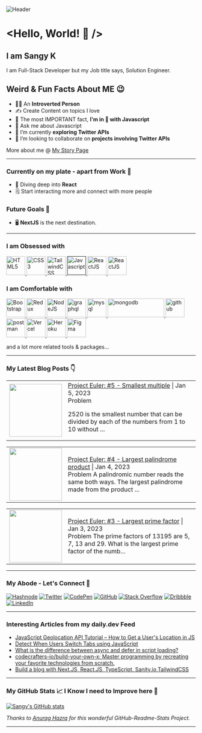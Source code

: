 <!-- markdownlint-disable-next-line -->
![Header](./Images/Sangy.gif)

# <Hello, World! 👋 />

## I am Sangy K

I am Full-Stack Developer but my Job title says, Solution Engineer.

## Weird & Fun Facts About ME 😉

- 👩‍💻 An **Introverted Person**
- ✍ Create Content on topics I love
- 💛 The most IMPORTANT fact, **I'm in 💖 with Javascript**
- 💬 Ask me about Javascript
- 🔭 I’m currently **exploring Twitter APIs**
- 👯 I’m looking to collaborate on **projects involving Twitter APIs**

More about me @ [My Story Page](https://theintrovertcoder.hashnode.dev/about)
***

### Currently on my plate - apart from Work 🤨

- 🤿 Diving deep into **React**
- 🗒 Start interacting more and connect with more people

### Future Goals 🎯

- 🖥 **NextJS** is the next destination.
***
### I am Obsessed with

<p align="left">
    <a title="HTML5" href="https://html.spec.whatwg.org/multipage/" target="_blank">
        <img src="https://cdn.svgporn.com/logos/html-5.svg" alt="HTML5" width="50" height="50" />
    </a>
    <a title="CSS3" href="https://www.w3.org/TR/CSS/" target="_blank">
        <img src="https://cdn.svgporn.com/logos/css-3.svg" alt="CSS3" width="50" height="50" />
    </a>
    <a title="TailwindCSS" href="https://tailwindcss.com/" target="_blank">
        <img src="https://cdn.svgporn.com/logos/tailwindcss-icon.svg" alt="TailwindCSS" width="50" height="50" />
    </a>
    <a title="JavaScript" href="" target="_blank">
        <img src="https://cdn.svgporn.com/logos/javascript.svg" alt="Javascript" width="50" height="50" />
    </a>
    <a title="ReactJS" href="https://reactjs.org/" target="_blank">
        <img src="https://cdn.svgporn.com/logos/react.svg" alt="ReactJS" width="50" height="50" />
    </a>
    <a title="JSON" href="https://www.json.org/json-en.html" target="_blank">
        <img src="https://cdn.svgporn.com/logos/json.svg" alt="ReactJS" width="50" height="50" />
    </a>
</p>

### I am Comfortable with

<p align="left">
    <a title="Bootstrap" href="https://www.mysql.com/" target="_blank">
        <img src="https://cdn.svgporn.com/logos/bootstrap.svg" alt="Bootstrap" width="50" height="50" />
    </a>
    <a title="Redux" href="https://postman.com" target="_blank">
        <img src="https://cdn.svgporn.com/logos/redux.svg" width="50" height="50" alt="Redux" />
    </a>
    <a title="NodeJS" href="https://postman.com" target="_blank">
        <img src="https://cdn.svgporn.com/logos/nodejs-icon.svg" width="50" height="50" alt="NodeJS" />
    </a>
    <a title="GraphQL" href="https://graphql.org" target="_blank">
        <img src="https://cdn.svgporn.com/logos/graphql.svg" alt="graphql" width="50" height="50" />
    </a>    
    <a title="MySQL" href="https://dev.mysql.com/" target="_blank">
        <img src="https://cdn.svgporn.com/logos/mysql-icon.svg" alt="mysql" width="50" height="50" />
    </a>
    <a title="MongoDB" href="https://www.mongodb.com/" target="_blank">
        <img src="https://cdn.svgporn.com/logos/mongodb.svg" alt="mongodb" width="150" height="50" />
    </a>
    <a title="GIT" href="https://git-scm.com/" target="_blank">
        <img src="https://cdn.svgporn.com/logos/git-icon.svg" alt="github" width="50" height="50" />
    </a>
    <a title="Postman" href="https://postman.com" target="_blank">
        <img src="https://cdn.svgporn.com/logos/postman-icon.svg" alt="postman" width="50" height="50" />
    </a>
    <a title="Vercel" href="https://vercel.com/" target="_blank">
        <img src="https://cdn.svgporn.com/logos/vercel-icon.svg" width="50" height="50" alt="Vercel" />
    </a>
    <a title="Heroku" href="https://www.heroku.com/" target="_blank">
        <img src="https://cdn.svgporn.com/logos/heroku-icon.svg" width="50" height="50" alt="Heroku" />
    </a>
    <a title="Figma" href="https://www.figma.com/" target="_blank">
        <img src="https://cdn.svgporn.com/logos/figma.svg" width="50" height="50" alt="Figma" />
    </a>
</p>
and a lot more related tools & packages...

***
### My Latest Blog Posts 👇

<!-- BLOG-POST-LIST:START --><table><tr><td><a href="https://theintrovertcoder.hashnode.dev/project-euler-5-smallest-multiple"><img width="140px" src="https://cdn.hashnode.com/res/hashnode/image/upload/v1672407126794/4f7d1fd3-31f3-44e5-b9ea-00968471a1b7.png"></a></td><td><a href="https://theintrovertcoder.hashnode.dev/project-euler-5-smallest-multiple">Project Euler: #5 - Smallest multiple</a> | Jan 5, 2023 <br> Problem
2520 is the smallest number that can be divided by each of the numbers from 1 to 10 without ... </td></tr></table>
<table><tr><td><a href="https://theintrovertcoder.hashnode.dev/project-euler-4-largest-palindrome-product"><img width="140px" src="https://cdn.hashnode.com/res/hashnode/image/upload/v1672406686561/4f9b7ef5-f9c3-4686-9122-0261bab36f93.png"></a></td><td><a href="https://theintrovertcoder.hashnode.dev/project-euler-4-largest-palindrome-product">Project Euler: #4 - Largest palindrome product</a> | Jan 4, 2023 <br> Problem
A palindromic number reads the same both ways. The largest palindrome made from the product ... </td></tr></table>
<table><tr><td><a href="https://theintrovertcoder.hashnode.dev/project-euler-3-largest-prime-factor"><img width="140px" src="https://cdn.hashnode.com/res/hashnode/image/upload/v1672216382924/cedb1fb1-286a-4fa5-8eb1-cda390c24c46.png"></a></td><td><a href="https://theintrovertcoder.hashnode.dev/project-euler-3-largest-prime-factor">Project Euler: #3 - Largest prime factor</a> | Jan 3, 2023 <br> Problem
The prime factors of 13195 are 5, 7, 13 and 29.
What is the largest prime factor of the numb... </td></tr></table>
<!-- BLOG-POST-LIST:END -->
<!-- HASHNODE_BLOG:START -->
<!-- HASHNODE_BLOG:END -->

***
### My Abode - Let's Connect 🤝

[![Hashnode](https://img.shields.io/badge/Hashnode-2962FF?style=for-the-badge&logo=hashnode&logoColor=white)](https://theintrovertcoder.hashnode.dev/)
[![Twitter](https://img.shields.io/badge/sangyk_dev-%231DA1F2.svg?style=for-the-badge&logo=Twitter&logoColor=white)](https://twitter.com/sangyk_dev)
[![CodePen](https://img.shields.io/badge/Codepen-000000?style=for-the-badge&logo=codepen&logoColor=white)](https://codepen.io/skay)
[![GitHub](https://img.shields.io/badge/github-%23121011.svg?style=for-the-badge&logo=github&logoColor=white)](https://github.com/sansk)
[![Stack Overflow](https://img.shields.io/badge/-Stackoverflow-FE7A16?style=for-the-badge&logo=stack-overflow&logoColor=white)](https://stackoverflow.com/users/4967564/skay)
[![Dribbble](https://img.shields.io/badge/Dribbble-EA4C89?style=for-the-badge&logo=dribbble&logoColor=white)](https://dribbble.com/iamsangyk)
[![LinkedIn](https://img.shields.io/badge/linkedin-%230077B5.svg?style=for-the-badge&logo=linkedin&logoColor=white)](https://www.linkedin.com/in/sangeetha-kumarasamy/)

***
### Interesting Articles from my daily.dev Feed

<!-- daily.dev BOOKMARKS:START -->
- [JavaScript Geolocation API Tutorial – How to Get a User&#39;s Location in JS](https://app.daily.dev/posts/8cAOMS2j_?utm_source=rss&utm_medium=bookmarks&utm_campaign=FJ5O6X07E)
- [Detect When Users Switch Tabs using JavaScript](https://app.daily.dev/posts/Hvz_LgFId?utm_source=rss&utm_medium=bookmarks&utm_campaign=FJ5O6X07E)
- [What is the difference between async and defer in script loading?](https://app.daily.dev/posts/tcnXHLXJl?utm_source=rss&utm_medium=bookmarks&utm_campaign=FJ5O6X07E)
- [codecrafters-io/build-your-own-x: Master programming by recreating your favorite technologies from scratch.](https://app.daily.dev/posts/7QI2rqwnm?utm_source=rss&utm_medium=bookmarks&utm_campaign=FJ5O6X07E)
- [Build a blog with Next.JS, React.JS, TypeScript, Sanity.io,TailwindCSS](https://app.daily.dev/posts/sWC8jauck?utm_source=rss&utm_medium=bookmarks&utm_campaign=FJ5O6X07E)
<!-- daily.dev BOOKMARKS:END -->
***

### My GitHub Stats 📈 I Know I need to Improve here 🎯
[![Sangy's GitHub stats](https://github-readme-stats.vercel.app/api?username=sansk&hide=stars&count_private=true&show_icons=true&theme=shades-of-purple)](https://github.com/anuraghazra/github-readme-stats)

   *Thanks to [Anurag Hazra](https://github.com/anuraghazra/github-readme-stats) for this wonderful GitHub-Readme-Stats Project.*
***

<!--
**sansk/sansk** is a ✨ _special_ ✨ repository because its `README.md` (this file) appears on your GitHub profile.

Here are some ideas to get you started:

- 🔭 I’m currently working on ...
- 🌱 I’m currently learning ...
- 👯 I’m looking to collaborate on ...
- 🤔 I’m looking for help with ...
- 💬 Ask me about ...
- 📫 How to reach me: ...
- 😄 Pronouns: ...
- ⚡ Fun fact: ...
-->
